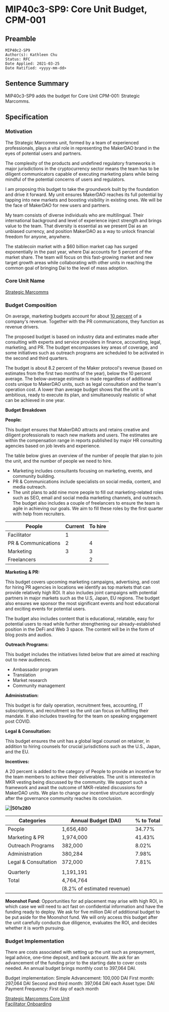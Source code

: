 # MIP40c3-SP9: Core Unit Budget, CPM-001

## Preamble

```
MIP40c2-SP9
Author(s): Kathleen Chu
Status: RFC
Date Applied: 2021-03-25
Date Ratified: <yyyy-mm-dd>
```

## Sentence Summary

MIP40c3-SP9 adds the budget for Core Unit CPM-001: Strategic Marcomms.

## Specification

### Motivation

The Strategic Marcomms unit, formed by a team of experienced professionals, plays a vital role in representing the MakerDAO brand in the eyes of potential users and partners.

The complexity of the products and undefined regulatory frameworks in major jurisdictions in the cryptocurrency sector means the team has to be diligent communicators capable of executing marketing plans while being mindful of the potential concerns of users and regulators.

I am proposing this budget to take the groundwork built by the foundation and drive it forward. My unit ensures MakerDAO reaches its full potential by tapping into new markets and boosting visibility in existing ones. We will be the face of MakerDAO for new users and partners.

My team consists of diverse individuals who are multilingual. Their international background and level of experience inject strength and brings value to the team. That diversity is essential as we present Dai as an unbiased currency, and position MakerDAO as a way to unlock financial freedom for anyone, anywhere.

The stablecoin market with a $60 billion market cap has surged exponentially in the past year, where Dai accounts for 5 percent of the market share. The team will focus on this fast-growing market and new target growth areas while collaborating with other units in reaching the common goal of bringing Dai to the level of mass adoption.

### Core Unit Name

[Strategic Marcomms](https://forum.makerdao.com/t/mip39c2-strategic-marcomms-core-unit/7189)

### Budget Composition

On average, marketing budgets account for about [10 percent](https://deloitte.wsj.com/cmo/2017/01/24/who-has-the-biggest-marketing-budgets/) of a company's revenue. Together with the PR communications, they function as revenue drivers.

The proposed budget is based on industry data and estimates made after consulting with experts and service providers in finance, accounting, legal, marketing, and PR. The budget encompasses key areas of coverage, and some initiatives such as outreach programs are scheduled to be activated in the second and third quarters.

The budget is about 8.2 percent of the Maker protocol's revenue (based on estimates from the first two months of the year), below the 10 percent average. The below-average estimate is made regardless of additional costs unique to MakerDAO units, such as legal consultation and the team's operation cost. A lower than average budget shows that the unit is ambitious, ready to execute its plan, and simultaneously realistic of what can be achieved in one year.

**Budget Breakdown**

**People:**

This budget ensures that MakerDAO attracts and retains creative and diligent professionals to reach new markets and users. The estimates are within the compensation range in reports published by major HR consulting agencies based on job levels and experience.

The table below gives an overview of the number of people that plan to join the unit, and the number of people we need to hire.

* Marketing includes consultants focusing on marketing, events, and community building.
* PR & Communications include specialists on social media, content, and media outreach.
* The unit plans to add nine more people to fill out marketing-related roles such as SEO, email and social media marketing channels, and outreach. The budget also includes a couple of freelancers to ensure the team is agile in achieving our goals. We aim to fill these roles by the first quarter with help from recruiters.

|People|Current|To hire|
| --- | --- | --- |
|Facilitator|1||
|PR & Communications|2|4|
|Marketing|3|3|
|Freelancers||2|

**Marketing & PR:**

This budget covers upcoming marketing campaigns, advertising, and cost for hiring PR agencies in locations we identify as top markets that can provide relatively high ROI. It also includes joint campaigns with potential partners in major markets such as the U.S, Japan, EU regions. The budget also ensures we sponsor the most significant events and host educational and exciting events for potential users. 

The budget also includes content that is educational, relatable, easy for potential users to read while further strengthening our already-established position in the DeFi and Web 3 space. The content will be in the form of blog posts and audios.

**Outreach Programs:**

This budget includes the initiatives listed below that are aimed at reaching out to new audiences.

* Ambassador program
* Translation
* Market research
* Community management

**Administration:**

This budget is for daily operation, recruitment fees, accounting, IT subscriptions, and recruitment so the unit can focus on fulfilling their mandate. It also includes traveling for the team on speaking engagement post COVID.

**Legal & Consultation:**

This budget ensures the unit has a global legal counsel on retainer, in addition to hiring counsels for crucial jurisdictions such as the U.S., Japan, and the EU.

**Incentives:**

A 20 percent is added to the category of People to provide an incentive for the team members to achieve their deliverables. The unit is interested in MKR vesting being discussed by the community. We support such a framework and await the outcome of MKR-related discussions for MakerDAO units. We plan to change our incentive structure accordingly after the governance community reaches its conclusion.

**![|501x280](upload://jzprCVdZnXql6rXGvD2n90435j0.png "Chart")**

|Categories|Annual Budget (DAI)|% to Total|
| --- | --- | --- |
|People|1,656,480|34.77%|
|Marketing & PR|1,974,000|41.43%|
|Outreach Programs|382,000|8.02%|
|Administration|380,284|7.98%|
|Legal & Consultation|372,000|7.81%|
||||
|Quarterly|1,191,191||
|Total|4,764,764||
||(8.2% of estimated revenue)||

**Moonshot Fund:**
Opportunities for ad placement may arise with high ROI, in which case we will need to act fast on confidential information and have the funding ready to deploy. We ask for five million DAI of additional budget to be put aside for the Moonshot fund. We will only access this budget after the unit carefully conducts due diligence, evaluates the ROI, and decides whether it is worth pursuing.

### Budget Implementation

There are costs associated with setting up the unit such as prepayment, legal advice, one-time deposit, and bank account. We ask for an advancement of the funding prior to the starting date to cover costs needed. An annual budget brings monthly cost to 397,064 DAI.

Budget implementation: Simple
Advancement: 100,000 DAI
First month: 297,064 DAI
Second and third month: 397,064 DAI each
Asset type: DAI
Payment Frequency: First day of each month

[Strategic Marcomms Core Unit](https://forum.makerdao.com/t/mip39c2-strategic-marcomms-core-unit/7189/2)  
[Facilitator Onboarding](https://forum.makerdao.com/t/mip41c4-facilitator-onboarding/7191)
